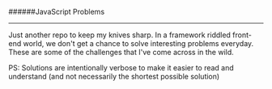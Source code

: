 ######JavaScript Problems 
<hr>
Just another repo to keep my knives sharp. In a framework riddled front-end world, we don't get a chance to solve interesting problems everyday. These are some of the challenges that I've come across in the wild. 

PS: Solutions are intentionally verbose to make it easier to read and understand (and not necessarily the shortest possible solution)
